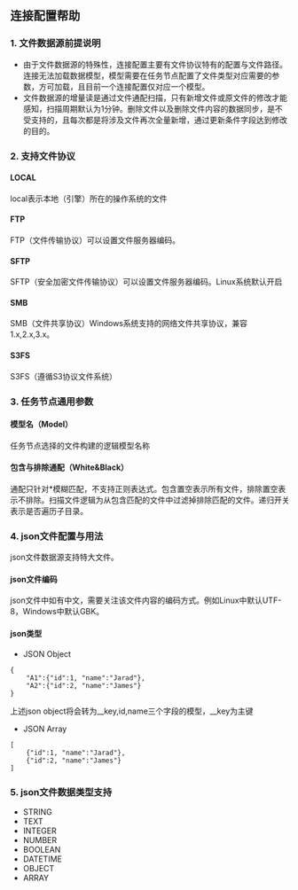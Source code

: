 ## **连接配置帮助**

### **1. 文件数据源前提说明**
- 由于文件数据源的特殊性，连接配置主要有文件协议特有的配置与文件路径。连接无法加载数据模型，模型需要在任务节点配置了文件类型对应需要的参数，方可加载，且目前一个连接配置仅对应一个模型。
- 文件数据源的增量读是通过文件通配扫描，只有新增文件或原文件的修改才能感知，扫描周期默认为1分钟。删除文件以及删除文件内容的数据同步，是不受支持的，且每次都是将涉及文件再次全量新增，通过更新条件字段达到修改的目的。

### **2. 支持文件协议**
#### **LOCAL**
local表示本地（引擎）所在的操作系统的文件
#### **FTP**
FTP（文件传输协议）可以设置文件服务器编码。
#### **SFTP**
SFTP（安全加密文件传输协议）可以设置文件服务器编码。Linux系统默认开启
#### **SMB**
SMB（文件共享协议）Windows系统支持的网络文件共享协议，兼容1.x,2.x,3.x。
#### **S3FS**
S3FS（遵循S3协议文件系统）

### **3. 任务节点通用参数**
#### **模型名（Model）**
任务节点选择的文件构建的逻辑模型名称
#### **包含与排除通配（White&Black）**
通配只针对*模糊匹配，不支持正则表达式。包含置空表示所有文件，排除置空表示不排除。扫描文件逻辑为从包含匹配的文件中过滤掉排除匹配的文件。递归开关表示是否遍历子目录。

### **4. json文件配置与用法**
json文件数据源支持特大文件。
#### **json文件编码**
json文件中如有中文，需要关注该文件内容的编码方式。例如Linux中默认UTF-8，Windows中默认GBK。
#### **json类型**
- JSON Object
```
{
    "A1":{"id":1, "name":"Jarad"},
    "A2":{"id":2, "name":"James"}
}
```
上述json object将会转为__key,id,name三个字段的模型，__key为主键
- JSON Array
```
[
    {"id":1, "name":"Jarad"},
    {"id":2, "name":"James"}
]
```

### **5. json文件数据类型支持**
- STRING
- TEXT
- INTEGER
- NUMBER
- BOOLEAN
- DATETIME
- OBJECT
- ARRAY